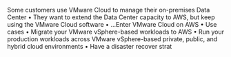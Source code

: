Some customers use VMware Cloud to manage their on-premises Data Center
• They want to extend the Data Center capacity to AWS, but keep using the VMware Cloud software
• …Enter VMware Cloud on AWS
• Use cases
• Migrate your VMware vSphere-based workloads to AWS
• Run your production workloads across VMware vSphere-based private, public, and hybrid cloud environments
• Have a disaster recover strat
